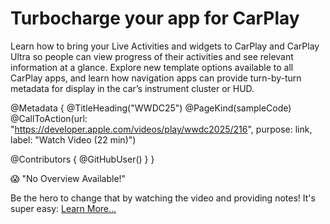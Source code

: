 # Turbocharge your app for CarPlay

Learn how to bring your Live Activities and widgets to CarPlay and CarPlay Ultra so people can view progress of their activities and see relevant information at a glance. Explore new template options available to all CarPlay apps, and learn how navigation apps can provide turn-by-turn metadata for display in the car’s instrument cluster or HUD.

@Metadata {
   @TitleHeading("WWDC25")
   @PageKind(sampleCode)
   @CallToAction(url: "https://developer.apple.com/videos/play/wwdc2025/216", purpose: link, label: "Watch Video (22 min)")

   @Contributors {
      @GitHubUser(<replace this with your GitHub handle>)
   }
}

😱 "No Overview Available!"

Be the hero to change that by watching the video and providing notes! It's super easy:
 [Learn More…](https://wwdcnotes.com/documentation/wwdcnotes/contributing)

